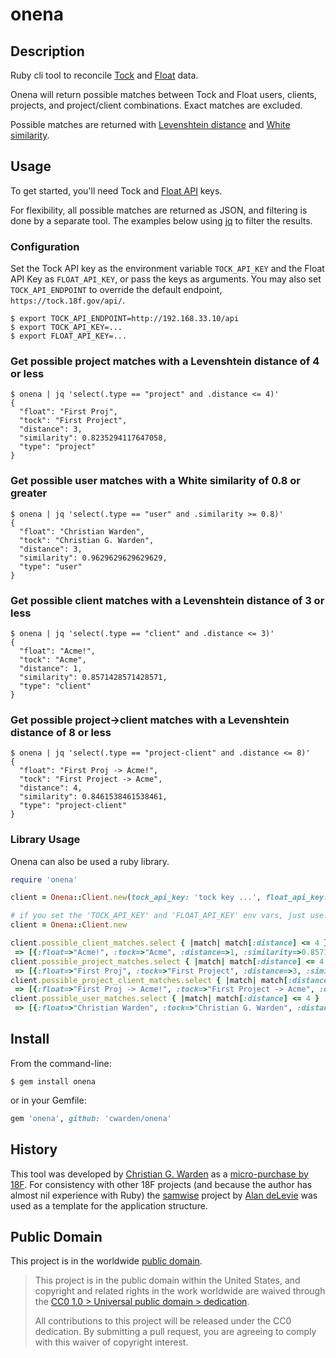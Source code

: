 # onena

## Description

Ruby cli tool to reconcile [Tock](https://github.com/18F/tock) and [Float](https://www.float.com/) data.

Onena will return possible matches between Tock and Float users, clients,
projects, and project/client combinations.  Exact matches are excluded.

Possible matches are returned with [Levenshtein
distance](https://en.wikipedia.org/wiki/Levenshtein_distance) and [White
similarity](http://www.catalysoft.com/articles/StrikeAMatch.html).

## Usage

To get started, you'll need Tock and [Float API](https://github.com/floatschedule/api) keys.

For flexibility, all possible matches are returned as JSON, and filtering is done by a
separate tool.  The examples below using [jq](https://stedolan.github.io/jq/)
to filter the results.

### Configuration

Set the Tock API key as the environment variable `TOCK_API_KEY` and the Float
API Key as `FLOAT_API_KEY`, or pass the keys as arguments.  You may also set
`TOCK_API_ENDPOINT` to override the default endpoint,
`https://tock.18f.gov/api/`.

```shell
$ export TOCK_API_ENDPOINT=http://192.168.33.10/api
$ export TOCK_API_KEY=...
$ export FLOAT_API_KEY=...
```

### Get possible project matches with a Levenshtein distance of 4 or less

```shell
$ onena | jq 'select(.type == "project" and .distance <= 4)'
{
  "float": "First Proj",
  "tock": "First Project",
  "distance": 3,
  "similarity": 0.8235294117647058,
  "type": "project"
}
```

### Get possible user matches with a White similarity of 0.8 or greater

```shell
$ onena | jq 'select(.type == "user" and .similarity >= 0.8)'
{
  "float": "Christian Warden",
  "tock": "Christian G. Warden",
  "distance": 3,
  "similarity": 0.9629629629629629,
  "type": "user"
}
```

### Get possible client matches with a Levenshtein distance of 3 or less
```shell
$ onena | jq 'select(.type == "client" and .distance <= 3)'
{
  "float": "Acme!",
  "tock": "Acme",
  "distance": 1,
  "similarity": 0.8571428571428571,
  "type": "client"
}
```

### Get possible project->client matches with a Levenshtein distance of 8 or less

```shell
$ onena | jq 'select(.type == "project-client" and .distance <= 8)'
{
  "float": "First Proj -> Acme!",
  "tock": "First Project -> Acme",
  "distance": 4,
  "similarity": 0.8461538461538461,
  "type": "project-client"
}
```

### Library Usage

Onena can also be used a ruby library.

```ruby
require 'onena'

client = Onena::Client.new(tock_api_key: 'tock key ...', float_api_key: 'float key ...', tock_api_endpoint: 'http://192.168.33.10/api')

# if you set the 'TOCK_API_KEY' and 'FLOAT_API_KEY' env vars, just use:
client = Onena::Client.new

client.possible_client_matches.select { |match| match[:distance] <= 4 }
 => [{:float=>"Acme!", :tock=>"Acme", :distance=>1, :similarity=>0.8571428571428571}]
client.possible_project_matches.select { |match| match[:distance] <= 4 }
 => [{:float=>"First Proj", :tock=>"First Project", :distance=>3, :similarity=>0.8235294117647058}]
client.possible_project_client_matches.select { |match| match[:distance] <= 4 }
 => [{:float=>"First Proj -> Acme!", :tock=>"First Project -> Acme", :distance=>4, :similarity=>0.8461538461538461}]
client.possible_user_matches.select { |match| match[:distance] <= 4 }
 => [{:float=>"Christian Warden", :tock=>"Christian G. Warden", :distance=>3, :similarity=>0.9629629629629629}]
```

## Install

From the command-line:

```shell
$ gem install onena
```

or in your Gemfile:

```ruby
gem 'onena', github: 'cwarden/onena'
```

## History

This tool was developed by [Christian G. Warden](https://github.com/cwarden) as
a [micro-purchase by 18F](https://micropurchase.18f.gov/auctions/11).  For
consistency with other 18F projects (and because the author has almost nil
experience with Ruby) the [samwise](https://github.com/18F/samwise) project by
[Alan deLevie](https://github.com/adelevie) was used as a template for the
application structure.

## Public Domain

This project is in the worldwide [public domain](LICENSE.md).

> This project is in the public domain within the United States, and copyright
> and related rights in the work worldwide are waived through the [CC0 1.0 > Universal public domain > dedication](https://creativecommons.org/publicdomain/zero/1.0/).
>
> All contributions to this project will be released under the CC0 dedication.
> By submitting a pull request, you are agreeing to comply with this waiver of
> copyright interest.

